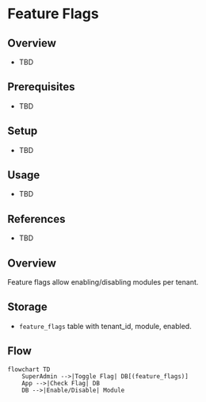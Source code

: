 # Feature Flags

## Overview
- TBD

## Prerequisites
- TBD

## Setup
- TBD

## Usage
- TBD

## References
- TBD


## Overview
Feature flags allow enabling/disabling modules per tenant.

## Storage
- `feature_flags` table with tenant_id, module, enabled.

## Flow
```mermaid
flowchart TD
    SuperAdmin -->|Toggle Flag| DB[(feature_flags)]
    App -->|Check Flag| DB
    DB -->|Enable/Disable| Module
```
